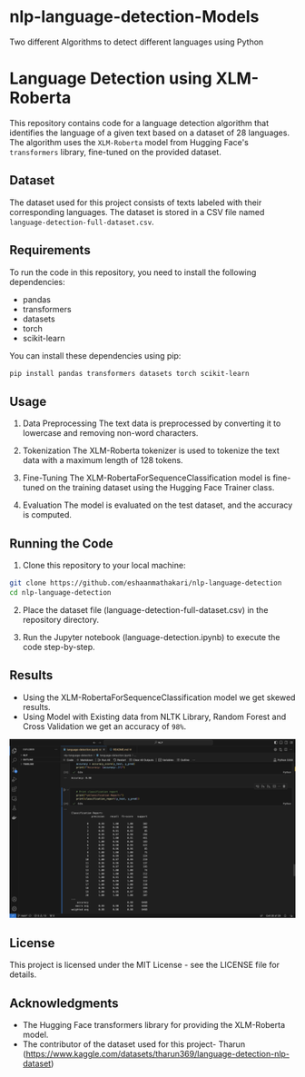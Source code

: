 # nlp-language-detection-Models
Two different Algorithms to detect different languages using Python

# Language Detection using XLM-Roberta
This repository contains code for a language detection algorithm that identifies the language of a given text based on a dataset of 28 languages. The algorithm uses the `XLM-Roberta` model from Hugging Face's `transformers` library, fine-tuned on the provided dataset.

## Dataset
The dataset used for this project consists of texts labeled with their corresponding languages. The dataset is stored in a CSV file named `language-detection-full-dataset.csv`.

## Requirements
To run the code in this repository, you need to install the following dependencies:

- pandas
- transformers
- datasets
- torch
- scikit-learn

You can install these dependencies using pip:

```bash
pip install pandas transformers datasets torch scikit-learn
```
## Usage
1. Data Preprocessing
The text data is preprocessed by converting it to lowercase and removing non-word characters.

2. Tokenization
The XLM-Roberta tokenizer is used to tokenize the text data with a maximum length of 128 tokens.

3. Fine-Tuning
The XLM-RobertaForSequenceClassification model is fine-tuned on the training dataset using the Hugging Face Trainer class.

4. Evaluation
The model is evaluated on the test dataset, and the accuracy is computed.

## Running the Code
1. Clone this repository to your local machine:

```bash
git clone https://github.com/eshaanmathakari/nlp-language-detection
cd nlp-language-detection
```
2. Place the dataset file (language-detection-full-dataset.csv) in the repository directory.

3. Run the Jupyter notebook (language-detection.ipynb) to execute the code step-by-step.

## Results 
- Using the XLM-RobertaForSequenceClassification model we get skewed results. 
- Using Model with Existing data from NLTK Library, Random Forest and Cross Validation we get an accuracy of `98%`. 

![Results](images/accuracy-model-2.png)

## License
This project is licensed under the MIT License - see the LICENSE file for details.

## Acknowledgments
- The Hugging Face transformers library for providing the XLM-Roberta model.
- The contributor of the dataset used for this project- Tharun 
(https://www.kaggle.com/datasets/tharun369/language-detection-nlp-dataset)


